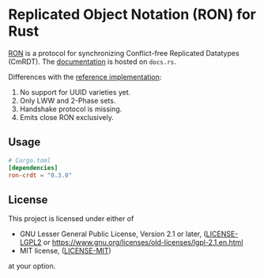 Replicated Object Notation (RON) for Rust
=========================================

[RON](http://replicated.cc) is a protocol for synchronizing
Conflict-free Replicated Datatypes (CmRDT). The
[documentation](https://docs.rs/ron-crdt) is hosted on `docs.rs`.

Differences with the [reference implementation](https://github.com/gritzko/ron):

1. No support for UUID varieties yet.
2. Only LWW and 2-Phase sets.
3. Handshake protocol is missing.
4. Emits close RON exclusively.

Usage
-----

```toml
# Cargo.toml
[dependencies]
ron-crdt = "0.3.0"
```

License
-------

This project is licensed under either of

 * GNU Lesser General Public License, Version 2.1 or later, ([LICENSE-LGPL2](LICENSE-LGPL2) or
   https://www.gnu.org/licenses/old-licenses/lgpl-2.1.en.html
 * MIT license, ([LICENSE-MIT](LICENSE-MIT))

at your option.

